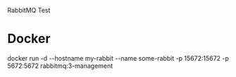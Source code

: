 RabbitMQ Test

# Docker
docker run -d --hostname my-rabbit --name some-rabbit -p 15672:15672 -p 5672:5672 rabbitmq:3-management
